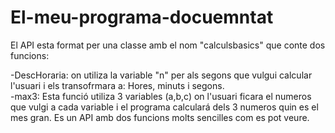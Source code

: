 # El-meu-programa-docuemntat
El API esta format per una classe amb el nom "calculsbasics" que conte dos funcions:

-DescHoraria: on utiliza la variable "n" per als segons que vulgui calcular l'usuari i els transofrmara a: Hores, minuts i segons. </br>
-max3: Esta funció utiliza 3 variables (a,b,c) on l'usuari ficara el numeros que vulgi a cada variable i el programa calculará dels 3 numeros quin es el mes gran.
Es un API amb dos funcions molts sencilles com es pot veure.
